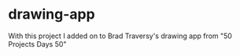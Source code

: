 # drawing-app
With this project I added on to Brad Traversy's drawing app from "50 Projects Days 50"